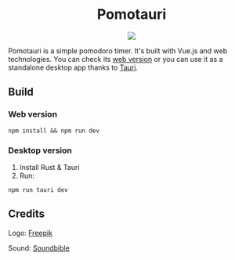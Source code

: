 <div align="center">
  <h1>Pomotauri</h1>
  <img src="https://i.imgur.com/07S09e2.png" />
</div>

Pomotauri is a simple pomodoro timer.
It's built with Vue.js and web technologies.
You can check its [web version](https://pomotauri.netlify.app)
or you can use it as a standalone desktop app thanks to [Tauri](https://tauri.app).


## Build
### Web version
```
npm install && npm run dev
```

### Desktop version
1. Install Rust & Tauri
2. Run: 
```
npm run tauri dev 
```

## Credits
Logo: [Freepik](https://www.freepik.com/free-vector/flat-design-zodiac-sign-collection_15186144.htm)

Sound: [Soundbible](https://soundbible.com/1531-Temple-Bell.html)
